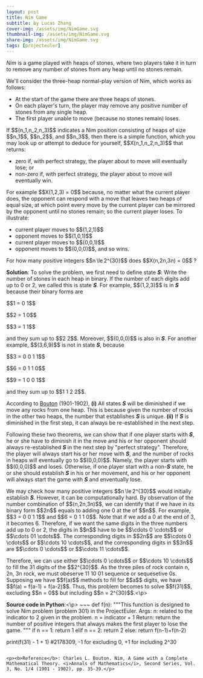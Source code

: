 ```yaml
---
layout: post
title: Nim Game
subtitle: by Lucas Zhang
cover-img: /assets/img/NimGame.svg
thumbnail-img: /assets/img/NimGame.svg
share-img: /assets/img/NimGame.svg
tags: [projecteuler]
---
```


<p><dfn>Nim</dfn> is a game played with heaps of stones, where two players take it in turn to remove any number of stones from any heap until no stones remain.</p>

<p>We'll consider the three-heap normal-play version of Nim, which works as follows:</p>
<ul>
<li>At the start of the game there are three heaps of stones.</li>
<li>On each player's turn, the player may remove any positive number of stones from any single heap.</li>
<li>The first player unable to move (because no stones remain) loses.</li>
</ul>

<p>If $$(n_1,n_2,n_3)$$ indicates a Nim position consisting of heaps of size $$n_1$$, $$n_2$$, and $$n_3$$, then there is a simple function, which you may look up or attempt to deduce for yourself, $$X(n_1,n_2,n_3)$$ that returns:</p>

<ul>
<li>zero if, with perfect strategy, the player about to move will eventually lose; or</li>
<li>non-zero if, with perfect strategy, the player about to move will eventually win.</li>
</ul>

<p>For example $$X(1,2,3) = 0$$ because, no matter what the current player does, the opponent can respond with a move that leaves two heaps of equal size, at which point every move by the current player can be mirrored by the opponent until no stones remain; so the current player loses. To illustrate:</p>

<ul>
<li>current player moves to $$(1,2,1)$$</li>
<li>opponent moves to $$(1,0,1)$$</li>
<li>current player moves to $$(0,0,1)$$</li>
<li>opponent moves to $$(0,0,0)$$, and so wins.</li>
</ul>

<p>For how many positive integers $$n \le 2^{30}$$ does $$X(n,2n,3n) = 0$$ ?</p>



<p><b>Solution</b>: To solve the problem, we first need to define state <b><i>S</i></b>: Write the number of stones in each heap in binary. If the number of each digits add up to 0 or 2, we called this is state <b><i>S</i></b>. For example, $$(1,2,3)$$ is in <b><i>S</i></b> because their binary forms are </p>
<p>$$1 = 0 1$$ </p>
<p>$$2 = 1 0$$ </p>
<p>$$3 = 1 1$$ </p>
<p>and they sum up to $$2 2$$. Moreover, $$(0,0,0)$$ is also in <b><i>S</i></b>. For another example, $$(3,6,9)$$ is not in state <b><i>S</i></b>, because </p>
<p>$$3 = 0 0 1 1$$ </p>
<p>$$6 = 0 1 1 0$$ </p>
<p>$$9 = 1 0 0 1$$ </p>
<p>and they sum up to $$1 1 2 2$$. </p>
<p>According to <a href="https://doi.org/10.2307/1967631">Bouton</a> (1901-1902), <b>(i)</b> All states <b><i>S</i></b> will be diminished if we move any rocks from one heap. This is because given the number of rocks in the other two heaps, the number that establishes <b><i>S</i></b> is unique. <b>(ii)</b> If <b><i>S</i></b> is diminished in the first step, it can always be re-established in the next step. </p>
<p>Following these two theorems, we can show that if one player starts with <b><i>S</i></b>, he or she have to diminish it in the move and his or her opponent should always re-established <b><i>S</i></b> in the next step by "perfect strategy". Therefore, the player will always start his or her move with <b><i>S</i></b>, and the number of rocks in heaps will eventually go to $$(0,0,0)$$. Namely, the player starts with $$(0,0,0)$$ and loses. Otherwise, if one player start with a non-<b><i>S</i></b> state, he or she should establish <b><i>S</i></b> in his or her movement, and his or her opponent will always start the game with <b><i>S</i></b> and enventually lose. </p>

<p>We may check how many positive integers $$n \le 2^{30}$$ would initially establish <b><i>S</i></b>. However, it can be computationally hard. By observation of the number combination of $$(n,2n,3n)$$, we can identify that if we have in its binary form $$2n$$ equals to adding one 0 at the of $$n$$. For example, $$3 = 0 0 1 1$$ and $$6 = 0 1 1 0$$. Note that if we add a 0 at the end of 3, it becomes 6. Therefore, if we want the same digits in the three numbers add up to 0 or 2, the digits in $$n$$ have to be $$\cdots 0 \cdots$$ or $$\cdots 01 \cdots$$. The corresponding digits in $$2n$$ are $$\cdots 0 \cdots$$ or $$\cdots 10 \cdots$$, and the corresponding digits in $$3n$$ are $$\cdots 0 \cdots$$ or $$\cdots 11 \cdots$$.<p/>
<p>Therefore, we can use either $$\cdots 0 \cdots$$ or $$\cdots 10 \cdots$$ to fill the 31 digits of the $$2^{30}$$. As the three piles of rock contain n, 2n, 3n rock, we must obeserve 11 10 01 sequence or sequesetive 0s. Supposing we have $$f(a)$$ methods to fill for $$a$$ digits, we have $$f(a) = f(a-1) + f(a-2)$$. Thus, this problem becomes to solve $$f(31)$$, excluding $$n = 0$$ but including $$n = 2^{30}$$.<\p>

<p><b>Source code in Python</b>:<\p>
~~~
def f(n):
    """This function is designed to solve Nim problem (problem 301) in the ProjectEuler.
    Args:
        n: related to the indicator to 2 given in the problem. n = indicator + 1
    Return:
        return the number of positive integers that always makes the first player to 
        lose the game.
    """
    if n == 1: return 1 
    elif n == 2: return 2
    else: return f(n-1)+f(n-2)

print(f(31) - 1 + 1) #2178309, -1 for excluding 0, +1 for including 2^30
~~~

<p><b>Reference</b>: Charles L. Bouton. Nim, A Game with a Complete Mathematical Theory. <i>Annals of Mathematics</i>, Second Series, Vol. 3, No. 1/4 (1901 - 1902), pp. 35-39.</p>
